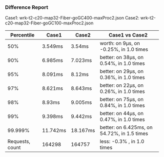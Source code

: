 ### Difference Report
Case1: wrk-t2-c20-map32-Fiber-goGC400-maxProc2.json
Case2: wrk-t2-c20-map32-Fiber-goGC100-maxProc2.json

|Percentile|Case1|Case2|Case1 vs Case2|
|---|---|---|---|
|50%|3.549ms|3.54ms|worth: on 9µs, on -0.25%, in 1.0 times |
|90%|6.985ms|7.023ms|better: on 38µs, on 0.54%, in 1.0 times |
|95%|8.091ms|8.12ms|better: on 29µs, on 0.36%, in 1.0 times |
|97%|8.621ms|8.643ms|better: on 22µs, on 0.26%, in 1.0 times |
|98%|8.93ms|9.005ms|better: on 75µs, on 0.84%, in 1.0 times |
|99%|9.398ms|9.442ms|better: on 44µs, on 0.47%, in 1.0 times |
|99.999%|11.742ms|18.167ms|better: on 6.425ms, on 54.72%, in 1.5 times |
|Requests, count|164298|164757|less: -0.3% , in 1.0 times |
